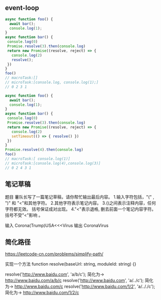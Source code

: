 ## event-loop
```js
async function foo() {
  await bar();
  console.log(1);
}
async function bar() {
 console.log(0)
 Promise.resolve(3).then(console.log)
 return new Promise((resolve, reject) => {
   console.log(2)
   resolve();
 })
}
foo()
// macroTask:[]
// microTask:[console.log, console.log(1);]
// 0 2 3 1
```
```js
async function foo() {
  await bar();
  console.log(1);
}
async function bar() {
 console.log(0)
 Promise.resolve(3).then(console.log)
 return new Promise((resolve, reject) => {
   console.log(2)
   setTimeout(() => { resolve() })
 })
}
Promise.resolve(4).then(console.log)
foo()
// macroTask:[ console.log(1)]
// microTask:[console.log(4),console.log(3)]
// 0 2 4 3 1
```



## 笔记草稿
题目
薯队长写了一篇笔记草稿，请你帮忙输出最后内容。
1.输入字符包括，"(" , ")" 和 "<"和其他字符。
2.其他字符表示笔记内容。
3.()之间表示注释内容，任何字符都无效。 括号保证成对出现。
4."<"表示退格, 删去前面一个笔记内容字符。括号不受"<"影响 。

输入
Corona(Trump)USA<<<Virus
输出
CoronaVirus

## 简化路径
https://leetcode-cn.com/problems/simplify-path/

实现一个方法 function resolve(baseUrl: string, moduleId: string) {}

resolve('http://www.baidu.com', 'a/b/c'); 
简化为-> http://www.baidu.com/a/b/c
resolve('http://www.baidu.com', 'a/../c'); 
简化为-> http://www.baidu.com/c
resolve('http://www.baidu.com/1/2', 'a/.././c'); 
简化为-> http://www.baidu.com/1/2/c